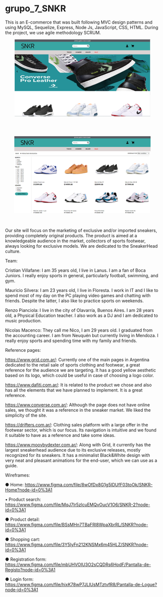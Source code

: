 # grupo_7_SNKR

This is an E-commerce that was built following MVC design patterns and using MySQL, Sequelize, Express, Node Js, JavaScript, CSS, HTML. During the project, we use agile methodology SCRUM.


<p align="center">
  <img height="250" src="./HomeSNKR.PNG" />
</p>
<br>
<br>
<p align="center">
  <img height="250" src="./Products.PNG" />
</p>
<br>




Our site will focus on the marketing of exclusive and/or imported sneakers, providing completely original products. The product is aimed at a knowledgeable audience in the market, collectors of sports footwear, always looking for exclusive models. We are dedicated to the SneakerHead culture.

Team:

Cristian Villafane: I am 35 years old, I live in Lanus. I am a fan of Boca Juniors. I really enjoy sports in general, particularly football, swimming, and gym.

Mauricio Silvera: I am 23 years old, I live in Floresta. I work in IT and I like to spend most of my day on the PC playing video games and chatting with friends. Despite the latter, I also like to practice sports on weekends.

Renzo Pianciola: I live in the city of Olavarría, Buenos Aires. I am 28 years old, a Physical Education teacher. I also work as a DJ and I am dedicated to music production.

Nicolas Macenco: They call me Nico, I am 29 years old. I graduated from the accounting career. I am from Neuquén but currently living in Mendoza. I really enjoy sports and spending time with my family and friends.

Reference pages:

https://www.grid.com.ar/: Currently one of the main pages in Argentina dedicated to the retail sale of sports clothing and footwear, a great reference for the audience we are targeting. It has a good yellow aesthetic based on its logo, which could be useful in case of choosing a logo color.

https://www.dafiti.com.ar/: It is related to the product we chose and also has all the elements that we have planned to implement. It is a great reference.

https://www.converse.com.ar/: Although the page does not have online sales, we thought it was a reference in the sneaker market. We liked the simplicity of the site.

https://drifters.com.ar/: Clothing sales platform with a large offer in the footwear sector, which is our focus. Its navigation is intuitive and we found it suitable to have as a reference and take some ideas.

https://www.moovbydexter.com.ar/: Along with Grid, it currently has the largest sneakerhead audience due to its exclusive releases, mostly recognized for its sneakers. It has a minimalist Black&White design with very neat and pleasant animations for the end-user, which we can use as a guide.

Wireframes:

● Home: https://www.figma.com/file/8wOfDx8G1g5IDUfF03toOk/SNKR-Home?node-id=0%3A1

• Product search: https://www.figma.com/file/MqJ7Ir5zlcuEMQvOucV1O6/SNKR-2?node-id=0%3A1

● Product detail: https://www.figma.com/file/BSsMHn7TBaFRl8WpaXbrRL/SNKR?node-id=0%3A1

● Shopping cart: https://www.figma.com/file/3Y5lyFn212KNSMx6m45HLZ/SNKR?node-id=0%3A1

● Registration form: https://www.figma.com/file/mbUHVOIU3O2sCQDRs6HodF/Pantalla-de-Registo?node-id=0%3A1

● Login form: https://www.figma.com/file/hixK78wP7JLIUsMTztvfR8/Pantalla-de-Logue?node-id=0%3A1